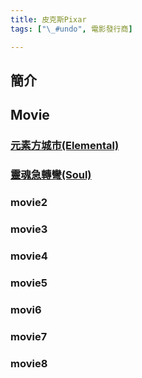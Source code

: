 ```yaml
---
title: 皮克斯Pixar
tags: ["\_#undo", 電影發行商]

---
```


## 簡介

## Movie
### [元素方城市(Elemental)](/DYvx2JkmSWqzMrLqvfioiw)

### [靈魂急轉彎(Soul)](/cNisP9KlQXK_73uleopc8g)
### movie2
### movie3
### movie4
### movie5
### movi6
### movie7
### movie8
